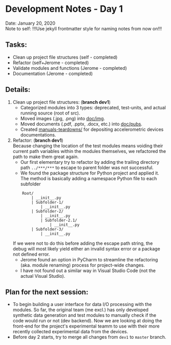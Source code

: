 # Development Notes - Day 1
Date: January 20, 2020<br>
Note to self: !!!Use jekyll frontmatter style for naming notes from now on!!!

## Tasks:

- Clean up project file structures (self - completed)
- Refactor (self+Jerome - completed)
- Validate modules and functions (Jerome - completed)
- Documentation (Jerome - completed)

## Details:

1. Clean up project file structures: (**branch dev1**)
    - Categorized modules into 3 types: deprecated, test-units, and actual running source (root of src).
    - Moved images (.jpg, .png) into [doc/img](../img).
    - Moved documents (.pdf, .pptx, .docx, etc.) into [doc/pubs](../pubs).
    - Created [manuals-teardowns/](../../manuals-teardowns/) for depositing accelerometric devices documentations.
2. Refactor: (**branch dev1**) <br>
Because changing the location of the test modules means voiding their current path variables within the modules themselves, we refactored the path to make them great again. <br>
    - Our first elementary try to refactor by adding the trailing directory path `../***/***` to escape to parent folder was not successful.
    - We found the package structure for Python project and applied it. <br>
    The method is basically adding a namespace Python file to each subfolder
    ```
        Root/
            | __init__.py
            | Subfolder-1/
                | __init__.py
            | Subfolder-2/
                | __init__.py
                | Subfolder-2.1/
                    | __init__.py
            | Subfolder-3/
                | __init__.py    
    ```
    If we were not to do this before adding the escape path string, the debug will most likely yield either an invalid syntax error or a package not defined error.
    - Jerome found an option in PyCharm to streamline the refactoring (aka. module renaming) process for project-wide changes.
    - I have not found out a similar way in Visual Studio Code (not the actual Visual Studio).

## Plan for the next session:
- To begin building a user interface for data I/O processing with the modules. So far, the original team (me excl.) has only developed synthetic data generation and test modules to manually check if the code would run or not (dev backend). Now we are looking at doing the front-end for the project's experimental teamm to use with their more recently collected experimental data from the devices.
- Before day 2 starts, try to merge all changes from `dev1` to `master` branch.